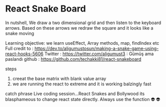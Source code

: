 # React Snake Board 
In nutshell, We draw a two dimensional grid and then listen to the keyboard arrows.
Based on these arrows we redraw the square and it looks like a snake moving 

Learning objective: we learn useEffect, Array methods, map, findIndex etc
Full credit to : https://dev.to/aligumustosun/making-a-snake-game-using-react-hooks-5606
Twitter :  https://twitter.com/aligumust3 : Gümüş ama paslandı
github : https://github.com/techakki81/react-snakeboard


steps
1. creeat the base matrix with blank value array
2. we are running the react to extreme and it is working balzingly fast

catch phrase 
Live coding session...React Snakes and Bollywood
its blasphameous to change react state directly. Always use the function :alien: :alien:
